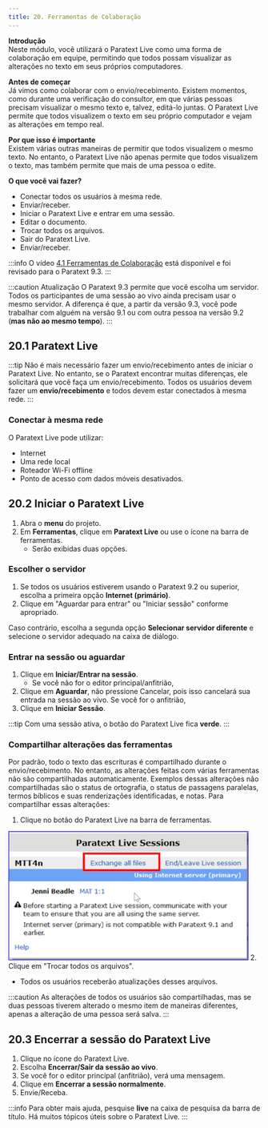 ```yaml
---
title: 20. Ferramentas de Colaboração
---
```


**Introdução**  
Neste módulo, você utilizará o Paratext Live como uma forma de colaboração em equipe, permitindo que todos possam visualizar as alterações no texto em seus próprios computadores.

**Antes de começar**  
Já vimos como colaborar com o envio/recebimento. Existem momentos, como durante uma verificação do consultor, em que várias pessoas precisam visualizar o mesmo texto e, talvez, editá-lo juntas. O Paratext Live permite que todos visualizem o texto em seu próprio computador e vejam as alterações em tempo real.

**Por que isso é importante**  
Existem várias outras maneiras de permitir que todos visualizem o mesmo texto. No entanto, o Paratext Live não apenas permite que todos visualizem o texto, mas também permite que mais de uma pessoa o edite.

**O que você vai fazer?**
- Conectar todos os usuários à mesma rede.
- Enviar/receber.
- Iniciar o Paratext Live e entrar em uma sessão.
- Editar o documento.
- Trocar todos os arquivos.
- Sair do Paratext Live.
- Enviar/receber.

:::info
O vídeo [4.1 Ferramentas de Colaboração](https://vimeo.com/641947293) está disponível e foi revisado para o Paratext 9.3.
:::

:::caution Atualização
O Paratext 9.3 permite que você escolha um servidor. Todos os participantes de uma sessão ao vivo ainda precisam usar o mesmo servidor. A diferença é que, a partir da versão 9.3, você pode trabalhar com alguém na versão 9.1 ou com outra pessoa na versão 9.2 (**mas não ao mesmo tempo**).
:::
## 20.1 Paratext Live
:::tip
Não é mais necessário fazer um envio/recebimento antes de iniciar o Paratext Live. No entanto, se o Paratext encontrar muitas diferenças, ele solicitará que você faça um envio/recebimento. Todos os usuários devem fazer um **envio/recebimento** e todos devem estar conectados à mesma rede.
:::

### Conectar à mesma rede

O Paratext Live pode utilizar:
- Internet
- Uma rede local
- Roteador Wi-Fi offline
- Ponto de acesso com dados móveis desativados.

#####

## 20.2 Iniciar o Paratext Live
1. Abra o **menu** do projeto.
2. Em **Ferramentas**, clique em **Paratext Live** ou use o ícone na barra de ferramentas.
   - Serão exibidas duas opções.

### Escolher o servidor
1. Se todos os usuários estiverem usando o Paratext 9.2 ou superior, escolha a primeira opção **Internet (primário)**. 
2. Clique em "Aguardar para entrar" ou "Iniciar sessão" conforme apropriado.

Caso contrário, escolha a segunda opção **Selecionar servidor diferente** e selecione o servidor adequado na caixa de diálogo.

### Entrar na sessão ou aguardar
1. Clique em **Iniciar/Entrar na sessão**. 
   - Se você não for o editor principal/anfitrião,
2. Clique em **Aguardar**, não pressione Cancelar, pois isso cancelará sua entrada na sessão ao vivo. Se você for o anfitrião, 
3. Clique em **Iniciar Sessão**.

:::tip
Com uma sessão ativa, o botão do Paratext Live fica **verde**.
:::

### Compartilhar alterações das ferramentas
Por padrão, todo o texto das escrituras é compartilhado durante o envio/recebimento. No entanto, as alterações feitas com várias ferramentas não são compartilhadas automaticamente. Exemplos dessas alterações não compartilhadas são o status de ortografia, o status de passagens paralelas, termos bíblicos e suas renderizações identificadas, e notas. Para compartilhar essas alterações:

1. Clique no botão do Paratext Live na barra de ferramentas.

  ![](../media/PL-exchange.png)
2. Clique em "Trocar todos os arquivos".
   - Todos os usuários receberão atualizações desses arquivos.

:::caution
As alterações de todos os usuários são compartilhadas, mas se duas pessoas tiverem alterado o mesmo item de maneiras diferentes, apenas a alteração de uma pessoa será salva.
:::

## 20.3 Encerrar a sessão do Paratext Live
1. Clique no ícone do Paratext Live.
2. Escolha **Encerrar/Sair da sessão ao vivo**.
3. Se você for o editor principal (anfitrião), verá uma mensagem.
4. Clique em **Encerrar a sessão normalmente**.
5. Envie/Receba.

:::info
Para obter mais ajuda, pesquise **live** na caixa de pesquisa da barra de título. Há muitos tópicos úteis sobre o Paratext Live.
:::